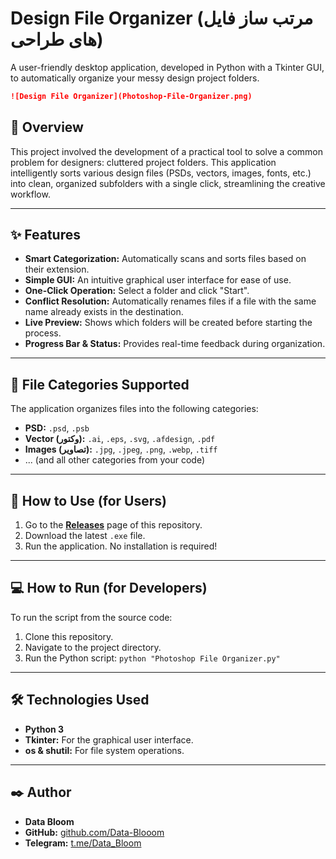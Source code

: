 # Design File Organizer (مرتب ساز فایل های طراحی)

A user-friendly desktop application, developed in Python with a Tkinter GUI, to automatically organize your messy design project folders.

```markdown
![Design File Organizer](Photoshop-File-Organizer.png)
```

## 🌟 Overview

This project involved the development of a practical tool to solve a common problem for designers: cluttered project folders. This application intelligently sorts various design files (PSDs, vectors, images, fonts, etc.) into clean, organized subfolders with a single click, streamlining the creative workflow.

---

## ✨ Features

* **Smart Categorization:** Automatically scans and sorts files based on their extension.
* **Simple GUI:** An intuitive graphical user interface for ease of use.
* **One-Click Operation:** Select a folder and click "Start".
* **Conflict Resolution:** Automatically renames files if a file with the same name already exists in the destination.
* **Live Preview:** Shows which folders will be created before starting the process.
* **Progress Bar & Status:** Provides real-time feedback during organization.

---

## 📂 File Categories Supported

The application organizes files into the following categories:

-   **PSD:** `.psd`, `.psb`
-   **Vector (وکتور):** `.ai`, `.eps`, `.svg`, `.afdesign`, `.pdf`
-   **Images (تصاویر):** `.jpg`, `.jpeg`, `.png`, `.webp`, `.tiff`
-   ... (and all other categories from your code)

---

## 🚀 How to Use (for Users)

1.  Go to the **[Releases](https://github.com/Data-Blooom/Photoshop-File-Organizer/releases/tag/python)** page of this repository.
2.  Download the latest `.exe` file.
3.  Run the application. No installation is required!

---

## 💻 How to Run (for Developers)

To run the script from the source code:

1.  Clone this repository.
2.  Navigate to the project directory.
3.  Run the Python script: `python "Photoshop File Organizer.py"`

---

## 🛠️ Technologies Used

* **Python 3**
* **Tkinter:** For the graphical user interface.
* **os & shutil:** For file system operations.

---

## ✒️ Author

* **Data Bloom**
* **GitHub:** [github.com/Data-Blooom](https://github.com/Data-Blooom)
* **Telegram:** [t.me/Data_Bloom](https://t.me/Data_Bloom)
